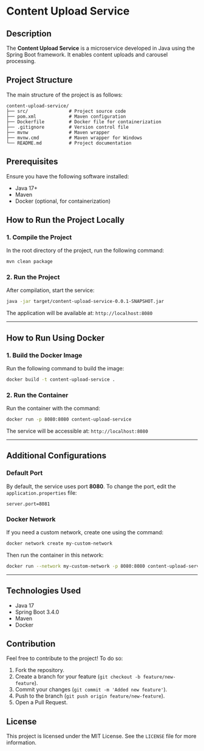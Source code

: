# Content Upload Service

## Description

The **Content Upload Service** is a microservice developed in Java using the Spring Boot framework. It enables content uploads and carousel processing.

## Project Structure

The main structure of the project is as follows:

```
content-upload-service/
├── src/               # Project source code
├── pom.xml            # Maven configuration
├── Dockerfile         # Docker file for containerization
├── .gitignore         # Version control file
├── mvnw               # Maven wrapper
├── mvnw.cmd           # Maven wrapper for Windows
└── README.md          # Project documentation
```

## Prerequisites

Ensure you have the following software installed:

- Java 17+
- Maven
- Docker (optional, for containerization)

## How to Run the Project Locally

### 1. Compile the Project

In the root directory of the project, run the following command:

```bash
mvn clean package
```

### 2. Run the Project

After compilation, start the service:

```bash
java -jar target/content-upload-service-0.0.1-SNAPSHOT.jar
```

The application will be available at: `http://localhost:8080`

---

## How to Run Using Docker

### 1. Build the Docker Image

Run the following command to build the image:

```bash
docker build -t content-upload-service .
```

### 2. Run the Container

Run the container with the command:

```bash
docker run -p 8080:8080 content-upload-service
```

The service will be accessible at: `http://localhost:8080`

---

## Additional Configurations

### Default Port

By default, the service uses port **8080**. To change the port, edit the `application.properties` file:

```properties
server.port=8081
```

### Docker Network

If you need a custom network, create one using the command:

```bash
docker network create my-custom-network
```

Then run the container in this network:

```bash
docker run --network my-custom-network -p 8080:8080 content-upload-service
```

---

## Technologies Used

- Java 17
- Spring Boot 3.4.0
- Maven
- Docker

## Contribution

Feel free to contribute to the project! To do so:

1. Fork the repository.
2. Create a branch for your feature (`git checkout -b feature/new-feature`).
3. Commit your changes (`git commit -m 'Added new feature'`).
4. Push to the branch (`git push origin feature/new-feature`).
5. Open a Pull Request.

## License

This project is licensed under the MIT License. See the `LICENSE` file for more information.

